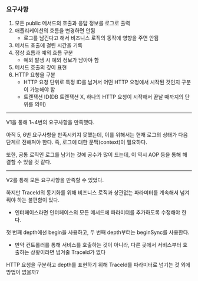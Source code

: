 ### 요구사항
1. 모든 public 메서드의 호출과 응답 정보를 로그로 출력
2. 애플리케이션의 흐름을 변경하면 안됨 
   + 로그를 남긴다고 해서 비즈니스 로직의 동작에 영향을 주면 안됨
3. 메서드 호출에 걸린 시간을 기록
4. 정상 흐름과 예외 흐름 구분 
   + 예외 발생 시 예외 정보가 남아야 함
5. 메서드 호출의 깊이 표현
6. HTTP 요청을 구분 
   + HTTP 요청 단위로 특정 ID를 남겨서 어떤 HTTP 요청에서 시작된 것인지 구분이 가능해야 함 
   + 트랜잭션 ID(DB 트랜잭션 X, 하나의 HTTP 요청이 시작해서 끝날 때까지의 단위를 의미)

---

V1을 통해 1~4번의 요구사항을 만족했다.

아직 5, 6번 요구사항을 만족시키지 못했는데, 이를 위해서는 현재 로그의 상태가 다음 단계로 전해져야 한다.
즉, 로그에 대한 문맥(context)이 필요하다.

또한, 공통 로직인 로그를 남기는 것에 공수가 많이 드는데, 이 역시 AOP 등을 통해 해결할 수 있을 것 같다.

---

V2를 통해 모든 요구사항을 만족할 수 있었다.

하지만 TraceId의 동기화를 위해 비즈니스 로직과 상관없는 파라미터를 계속해서 넘겨줘야 하는 불편함이 있다.
- 인터페이스라면 인터페이스의 모든 메서드에 파라미터를 추가하도록 수정해야 한다.

첫 번째 depth에선 begin을 사용하고, 두 번째 depth부터는 beginSync를 사용한다.
- 만약 컨트롤러를 통해 서비스를 호출하는 것이 아니라, 다른 곳에서 서비스부터 호출하는 상황이라면 넘겨줄 TraceId가 없다

HTTP 요청을 구분하고 depth를 표현하기 위해 TraceId를 파라미터로 넘기는 것 외에 방법이 없을까?